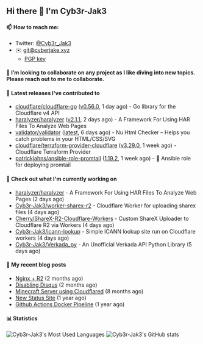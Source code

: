 ## Hi there 👋 I'm Cyb3r-Jak3

#### 📫 How to reach me:
  - Twitter: [@Cyb3r_Jak3](https://twitter.com/Cyb3r_Jak3)
  - ✉️ git@cyberjake.xyz
    - [PGP key](https://gist.githubusercontent.com/Cyb3r-Jak3/d1068b61b50239b171faf018a0269f67/raw/b876db002e6b0630795382c0b9134771ffa5fe3a/cyb3rjak3@pm.me.asc)


#### 👯 I’m looking to collaborate on any project as I like diving into new topics. Please reach out to me to collaborate.


#### 🔭 Latest releases I've contributed to

- [cloudflare/cloudflare-go](https://github.com/cloudflare/cloudflare-go) ([v0.56.0](https://github.com/cloudflare/cloudflare-go/releases/tag/v0.56.0), 1 day ago) - Go library for the Cloudflare v4 API
- [haralyzer/haralyzer](https://github.com/haralyzer/haralyzer) ([v2.1.1](https://github.com/haralyzer/haralyzer/releases/tag/v2.1.1), 2 days ago) - A Framework For Using HAR Files To Analyze Web Pages
- [validator/validator](https://github.com/validator/validator) ([latest](https://github.com/validator/validator/releases/tag/latest), 6 days ago) - Nu Html Checker – Helps you catch problems in your HTML/CSS/SVG
- [cloudflare/terraform-provider-cloudflare](https://github.com/cloudflare/terraform-provider-cloudflare) ([v3.29.0](https://github.com/cloudflare/terraform-provider-cloudflare/releases/tag/v3.29.0), 1 week ago) - Cloudflare Terraform Provider
- [patrickjahns/ansible-role-promtail](https://github.com/patrickjahns/ansible-role-promtail) ([1.19.2](https://github.com/patrickjahns/ansible-role-promtail/releases/tag/1.19.2), 1 week ago) - 🔧 Ansible role for deploying promtail

#### 👷 Check out what I'm currently working on

- [haralyzer/haralyzer](https://github.com/haralyzer/haralyzer) - A Framework For Using HAR Files To Analyze Web Pages (2 days ago)
- [Cyb3r-Jak3/worker-sharex-r2](https://github.com/Cyb3r-Jak3/worker-sharex-r2) - Cloudflare Worker for uploading sharex files (4 days ago)
- [Cherry/ShareX-R2-Cloudflare-Workers](https://github.com/Cherry/ShareX-R2-Cloudflare-Workers) - Custom ShareX Uploader to Cloudflare R2 via Workers (4 days ago)
- [Cyb3r-Jak3/icann-lookup](https://github.com/Cyb3r-Jak3/icann-lookup) - Simple ICANN lookup site run on Cloudflare workers (4 days ago)
- [Cyb3r-Jak3/Verkada_py](https://github.com/Cyb3r-Jak3/Verkada_py) - An Unofficial Verkada API Python Library (5 days ago)

#### 📜 My recent blog posts

- [Nginx &#43; R2](https://blog.cyberjake.xyz/Nginx-Proxy-R2/) (2 months ago)
- [Disabling Disqus](https://blog.cyberjake.xyz/Disabling-Disqus/) (2 months ago)
- [Minecraft Server using Cloudflared](https://blog.cyberjake.xyz/Cloudflared-Minecraft/) (8 months ago)
- [New Status Site](https://blog.cyberjake.xyz/New-Status-Site/) (1 year ago)
- [Github Actions Docker Pipeline](https://blog.cyberjake.xyz/Github-Action-Docker/) (1 year ago)


#### 📊 Statistics
![Cyb3r-Jak3's Most Used Languages](https://github-readme-stats.vercel.app/api/top-langs/?username=Cyb3r-Jak3&theme=cobalt&hide=css,html,scss)
![Cyb3r-Jak3's GitHub stats](https://github-readme-stats.vercel.app/api?username=Cyb3r-Jak3&count_private=true&show_icons=true&theme=cobalt&line_height=40)
